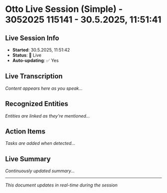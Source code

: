 # Otto Live Session (Simple) - 3052025 115141 - 30.5.2025, 11:51:41

## Live Session Info
- **Started**: 30.5.2025, 11:51:42
- **Status**: 🔴 Live
- **Auto-updating**: ✅ Yes

## Live Transcription
*Content appears here as you speak...*

## Recognized Entities
*Entities are linked as they're mentioned...*

## Action Items
*Tasks are added when detected...*

## Live Summary
*Continuously updated summary...*

---
*This document updates in real-time during the session*
